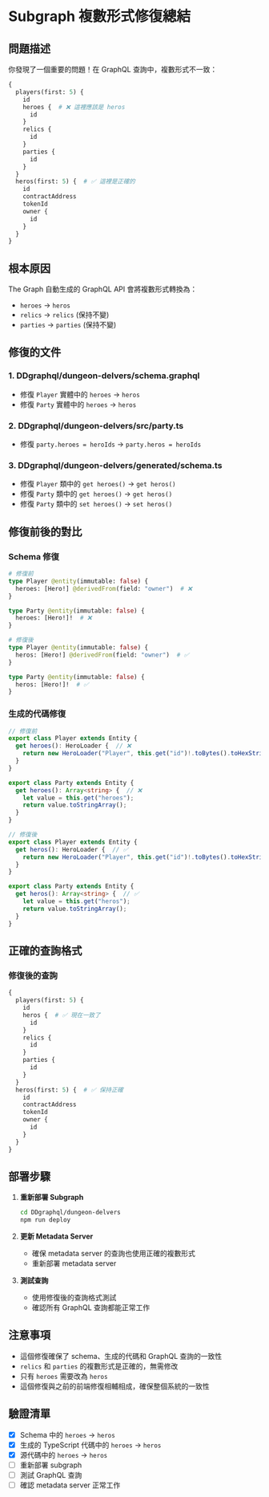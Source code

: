 # Subgraph 複數形式修復總結

## 問題描述
你發現了一個重要的問題！在 GraphQL 查詢中，複數形式不一致：

```graphql
{
  players(first: 5) {
    id
    heroes {  # ❌ 這裡應該是 heros
      id
    }
    relics {
      id
    }
    parties {
      id
    }
  }
  heros(first: 5) {  # ✅ 這裡是正確的
    id
    contractAddress
    tokenId
    owner {
      id
    }
  }
}
```

## 根本原因
The Graph 自動生成的 GraphQL API 會將複數形式轉換為：
- `heroes` → `heros`
- `relics` → `relics` (保持不變)
- `parties` → `parties` (保持不變)

## 修復的文件

### 1. DDgraphql/dungeon-delvers/schema.graphql
- 修復 `Player` 實體中的 `heroes` → `heros`
- 修復 `Party` 實體中的 `heroes` → `heros`

### 2. DDgraphql/dungeon-delvers/src/party.ts
- 修復 `party.heroes = heroIds` → `party.heros = heroIds`

### 3. DDgraphql/dungeon-delvers/generated/schema.ts
- 修復 `Player` 類中的 `get heroes()` → `get heros()`
- 修復 `Party` 類中的 `get heroes()` → `get heros()`
- 修復 `Party` 類中的 `set heroes()` → `set heros()`

## 修復前後的對比

### Schema 修復
```graphql
# 修復前
type Player @entity(immutable: false) {
  heroes: [Hero!] @derivedFrom(field: "owner")  # ❌
}

type Party @entity(immutable: false) {
  heroes: [Hero!]!  # ❌
}

# 修復後
type Player @entity(immutable: false) {
  heros: [Hero!] @derivedFrom(field: "owner")  # ✅
}

type Party @entity(immutable: false) {
  heros: [Hero!]!  # ✅
}
```

### 生成的代碼修復
```typescript
// 修復前
export class Player extends Entity {
  get heroes(): HeroLoader {  // ❌
    return new HeroLoader("Player", this.get("id")!.toBytes().toHexString(), "heroes");
  }
}

export class Party extends Entity {
  get heroes(): Array<string> {  // ❌
    let value = this.get("heroes");
    return value.toStringArray();
  }
}

// 修復後
export class Player extends Entity {
  get heros(): HeroLoader {  // ✅
    return new HeroLoader("Player", this.get("id")!.toBytes().toHexString(), "heros");
  }
}

export class Party extends Entity {
  get heros(): Array<string> {  // ✅
    let value = this.get("heros");
    return value.toStringArray();
  }
}
```

## 正確的查詢格式

### 修復後的查詢
```graphql
{
  players(first: 5) {
    id
    heros {  # ✅ 現在一致了
      id
    }
    relics {
      id
    }
    parties {
      id
    }
  }
  heros(first: 5) {  # ✅ 保持正確
    id
    contractAddress
    tokenId
    owner {
      id
    }
  }
}
```

## 部署步驟

1. **重新部署 Subgraph**
   ```bash
   cd DDgraphql/dungeon-delvers
   npm run deploy
   ```

2. **更新 Metadata Server**
   - 確保 metadata server 的查詢也使用正確的複數形式
   - 重新部署 metadata server

3. **測試查詢**
   - 使用修復後的查詢格式測試
   - 確認所有 GraphQL 查詢都能正常工作

## 注意事項

- 這個修復確保了 schema、生成的代碼和 GraphQL 查詢的一致性
- `relics` 和 `parties` 的複數形式是正確的，無需修改
- 只有 `heroes` 需要改為 `heros`
- 這個修復與之前的前端修復相輔相成，確保整個系統的一致性

## 驗證清單

- [x] Schema 中的 `heroes` → `heros`
- [x] 生成的 TypeScript 代碼中的 `heroes` → `heros`
- [x] 源代碼中的 `heroes` → `heros`
- [ ] 重新部署 subgraph
- [ ] 測試 GraphQL 查詢
- [ ] 確認 metadata server 正常工作 